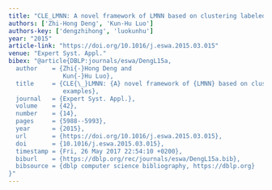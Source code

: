 ```yaml
---
title: "CLE_LMNN: A novel framework of LMNN based on clustering labeled examples"
authors: ['Zhi-Hong Deng', 'Kun-Hu Luo']
authors-key: ['dengzhihong', 'luokunhu']
year: "2015"
article-link: "https://doi.org/10.1016/j.eswa.2015.03.015"
venue: "Expert Syst. Appl."
bibex: "@article{DBLP:journals/eswa/DengL15a,
  author    = {Zhi{-}Hong Deng and
               Kun{-}Hu Luo},
  title     = {CLE{\_}LMNN: {A} novel framework of {LMNN} based on clustering labeled
               examples},
  journal   = {Expert Syst. Appl.},
  volume    = {42},
  number    = {14},
  pages     = {5988--5993},
  year      = {2015},
  url       = {https://doi.org/10.1016/j.eswa.2015.03.015},
  doi       = {10.1016/j.eswa.2015.03.015},
  timestamp = {Fri, 26 May 2017 22:54:10 +0200},
  biburl    = {https://dblp.org/rec/journals/eswa/DengL15a.bib},
  bibsource = {dblp computer science bibliography, https://dblp.org}
}"
---
```

